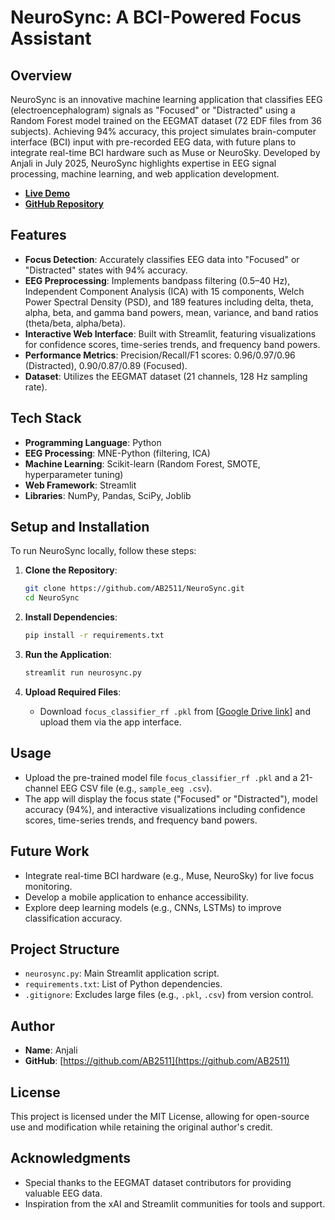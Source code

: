 # NeuroSync: A BCI-Powered Focus Assistant

## Overview
NeuroSync is an innovative machine learning application that classifies EEG (electroencephalogram) signals as "Focused" or "Distracted" using a Random Forest model trained on the EEGMAT dataset (72 EDF files from 36 subjects). Achieving 94% accuracy, this project simulates brain-computer interface (BCI) input with pre-recorded EEG data, with future plans to integrate real-time BCI hardware such as Muse or NeuroSky. Developed by Anjali in July 2025, NeuroSync highlights expertise in EEG signal processing, machine learning, and web application development.

- **[Live Demo](https://neurosyncafocusassistant.streamlit.app/)**
- **[GitHub Repository](https://github.com/AB2511/NeuroSync)**

## Features
- **Focus Detection**: Accurately classifies EEG data into "Focused" or "Distracted" states with 94% accuracy.
- **EEG Preprocessing**: Implements bandpass filtering (0.5–40 Hz), Independent Component Analysis (ICA) with 15 components, Welch Power Spectral Density (PSD), and 189 features including delta, theta, alpha, beta, and gamma band powers, mean, variance, and band ratios (theta/beta, alpha/beta).
- **Interactive Web Interface**: Built with Streamlit, featuring visualizations for confidence scores, time-series trends, and frequency band powers.
- **Performance Metrics**: Precision/Recall/F1 scores: 0.96/0.97/0.96 (Distracted), 0.90/0.87/0.89 (Focused).
- **Dataset**: Utilizes the EEGMAT dataset (21 channels, 128 Hz sampling rate).

## Tech Stack
- **Programming Language**: Python
- **EEG Processing**: MNE-Python (filtering, ICA)
- **Machine Learning**: Scikit-learn (Random Forest, SMOTE, hyperparameter tuning)
- **Web Framework**: Streamlit
- **Libraries**: NumPy, Pandas, SciPy, Joblib

## Setup and Installation
To run NeuroSync locally, follow these steps:

1. **Clone the Repository**:
   ```bash
   git clone https://github.com/AB2511/NeuroSync.git
   cd NeuroSync
   ```

2. **Install Dependencies**:
   ```bash
   pip install -r requirements.txt
   ```

3. **Run the Application**:
   ```bash
   streamlit run neurosync.py
   ```

4. **Upload Required Files**:
   - Download `focus_classifier_rf .pkl`  from [[Google Drive link](https://drive.google.com/file/d/1QP2tqD9px5O3W04gsuapT5IcAqTm-d7u/view?usp=sharing)] and upload them via the app interface.

## Usage
- Upload the pre-trained model file `focus_classifier_rf .pkl` and a 21-channel EEG CSV file (e.g., `sample_eeg .csv`).
- The app will display the focus state ("Focused" or "Distracted"), model accuracy (94%), and interactive visualizations including confidence scores, time-series trends, and frequency band powers.

## Future Work
- Integrate real-time BCI hardware (e.g., Muse, NeuroSky) for live focus monitoring.
- Develop a mobile application to enhance accessibility.
- Explore deep learning models (e.g., CNNs, LSTMs) to improve classification accuracy.

## Project Structure
- `neurosync.py`: Main Streamlit application script.
- `requirements.txt`: List of Python dependencies.
- `.gitignore`: Excludes large files (e.g., `.pkl`, `.csv`) from version control.

## Author
- **Name**: Anjali
- **GitHub**: [https://github.com/AB2511](https://github.com/AB2511)

## License
This project is licensed under the MIT License, allowing for open-source use and modification while retaining the original author's credit.

## Acknowledgments
- Special thanks to the EEGMAT dataset contributors for providing valuable EEG data.
- Inspiration from the xAI and Streamlit communities for tools and support.
